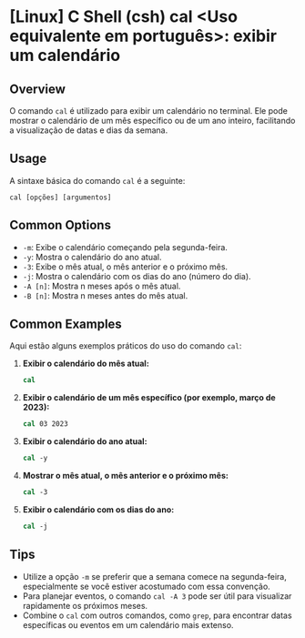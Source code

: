 # [Linux] C Shell (csh) cal <Uso equivalente em português>: exibir um calendário

## Overview
O comando `cal` é utilizado para exibir um calendário no terminal. Ele pode mostrar o calendário de um mês específico ou de um ano inteiro, facilitando a visualização de datas e dias da semana.

## Usage
A sintaxe básica do comando `cal` é a seguinte:

```
cal [opções] [argumentos]
```

## Common Options
- `-m`: Exibe o calendário começando pela segunda-feira.
- `-y`: Mostra o calendário do ano atual.
- `-3`: Exibe o mês atual, o mês anterior e o próximo mês.
- `-j`: Mostra o calendário com os dias do ano (número do dia).
- `-A [n]`: Mostra n meses após o mês atual.
- `-B [n]`: Mostra n meses antes do mês atual.

## Common Examples
Aqui estão alguns exemplos práticos do uso do comando `cal`:

1. **Exibir o calendário do mês atual:**
   ```csh
   cal
   ```

2. **Exibir o calendário de um mês específico (por exemplo, março de 2023):**
   ```csh
   cal 03 2023
   ```

3. **Exibir o calendário do ano atual:**
   ```csh
   cal -y
   ```

4. **Mostrar o mês atual, o mês anterior e o próximo mês:**
   ```csh
   cal -3
   ```

5. **Exibir o calendário com os dias do ano:**
   ```csh
   cal -j
   ```

## Tips
- Utilize a opção `-m` se preferir que a semana comece na segunda-feira, especialmente se você estiver acostumado com essa convenção.
- Para planejar eventos, o comando `cal -A 3` pode ser útil para visualizar rapidamente os próximos meses.
- Combine o `cal` com outros comandos, como `grep`, para encontrar datas específicas ou eventos em um calendário mais extenso.
